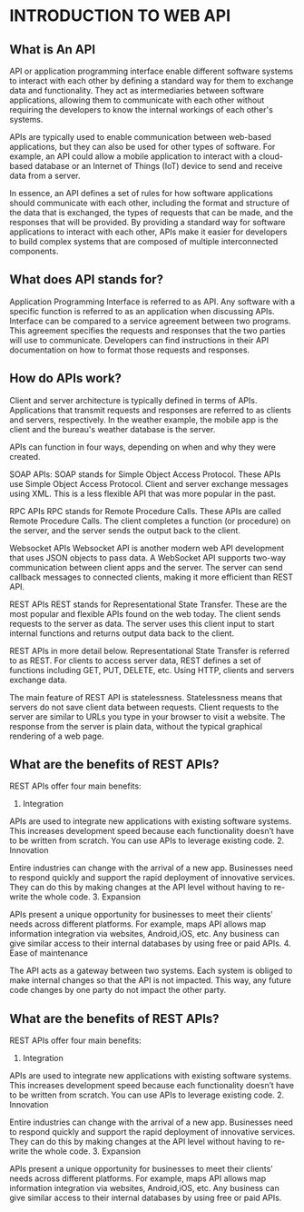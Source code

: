 # INTRODUCTION TO WEB API

## What is An API

API or application programming interface enable different software systems to interact with each other by defining a standard way for them to exchange data and functionality. They act as intermediaries between software applications, allowing them to communicate with each other without requiring the developers to know the internal workings of each other's systems.

APIs are typically used to enable communication between web-based applications, but they can also be used for other types of software. For example, an API could allow a mobile application to interact with a cloud-based database or an Internet of Things (IoT) device to send and receive data from a server.

In essence, an API defines a set of rules for how software applications should communicate with each other, including the format and structure of the data that is exchanged, the types of requests that can be made, and the responses that will be provided. By providing a standard way for software applications to interact with each other, APIs make it easier for developers to build complex systems that are composed of multiple interconnected components.


## What does API stands for?
Application Programming Interface is referred to as API. Any software with a specific function is referred to as an application when discussing APIs. Interface can be compared to a service agreement between two programs. This agreement specifies the requests and responses that the two parties will use to communicate. Developers can find instructions in their API documentation on how to format those requests and responses.

## How do APIs work?
Client and server architecture is typically defined in terms of APIs. Applications that transmit requests and responses are referred to as clients and servers, respectively. In the weather example, the mobile app is the client and the bureau's weather database is the server. 

APIs can function in four ways, depending on when and why they were created.

SOAP APIs:
SOAP stands for Simple Object Access Protocol.
These APIs use Simple Object Access Protocol. Client and server exchange messages using XML. This is a less flexible API that was more popular in the past.

RPC APIs
RPC stands for Remote Procedure Calls.
These APIs are called Remote Procedure Calls. The client completes a function (or procedure) on the server, and the server sends the output back to the client.

Websocket APIs
Websocket API is another modern web API development that uses JSON objects to pass data. A WebSocket API supports two-way communication between client apps and the server. The server can send callback messages to connected clients, making it more efficient than REST API.

REST APIs
REST stands for Representational State Transfer.
These are the most popular and flexible APIs found on the web today. The client sends requests to the server as data. The server uses this client input to start internal functions and returns output data back to the client.

REST APIs in more detail below.
Representational State Transfer is referred to as REST. For clients to access server data, REST defines a set of functions including GET, PUT, DELETE, etc. Using HTTP, clients and servers exchange data.

The main feature of REST API is statelessness. Statelessness means that servers do not save client data between requests. Client requests to the server are similar to URLs you type in your browser to visit a website. The response from the server is plain data, without the typical graphical rendering of a web page.

## What are the benefits of REST APIs?

REST APIs offer four main benefits:
1. Integration 

APIs are used to integrate new applications with existing software systems. This increases development speed because each functionality doesn’t have to be written from scratch. You can use APIs to leverage existing code.
2. Innovation 

Entire industries can change with the arrival of a new app. Businesses need to respond quickly and support the rapid deployment of innovative services. They can do this by making changes at the API level without having to re-write the whole code.
3. Expansion

APIs present a unique opportunity for businesses to meet their clients’ needs across different platforms. For example, maps API allows map information integration via websites, Android,iOS, etc. Any business can give similar access to their internal databases by using free or paid APIs.
4. Ease of maintenance

The API acts as a gateway between two systems. Each system is obliged to make internal changes so that the API is not impacted. This way, any future code changes by one party do not impact the other party.

## What are the benefits of REST APIs?

REST APIs offer four main benefits:
1. Integration 

APIs are used to integrate new applications with existing software systems. This increases development speed because each functionality doesn’t have to be written from scratch. You can use APIs to leverage existing code.
2. Innovation 

Entire industries can change with the arrival of a new app. Businesses need to respond quickly and support the rapid deployment of innovative services. They can do this by making changes at the API level without having to re-write the whole code.
3. Expansion

APIs present a unique opportunity for businesses to meet their clients’ needs across different platforms. For example, maps API allows map information integration via websites, Android,iOS, etc. Any business can give similar access to their internal databases by using free or paid APIs.
